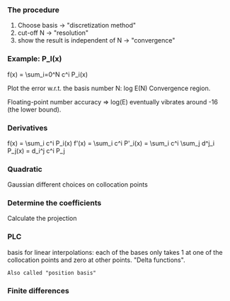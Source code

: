 ### The procedure
1. Choose basis -> "discretization method"
2. cut-off N -> "resolution"
3. show the result is independent of N -> "convergence"

### Example: P_l(x)
f(x) = \sum_i=0^N c^i P_i(x)

Plot the error w.r.t. the basis number N: log E(N)
Convergence region.

Floating-point number accuracy => log(E) eventually vibrates around -16 (the lower bound).

### Derivatives
f(x) = \sum_i c^i P_i(x)
f'(x) = \sum_i c^i P'_i(x) = \sum_i c^i \sum_j d^j_i P_j(x) = d_i^j c^i P_j

### Quadratic
Gaussian
    different choices on collocation points

### Determine the coefficients
Calculate the projection

### PLC
basis for linear interpolations:
    each of the bases only takes 1 at one of the collocation points and zero at other points. "Delta functions".

    Also called "position basis"

### Finite differences
